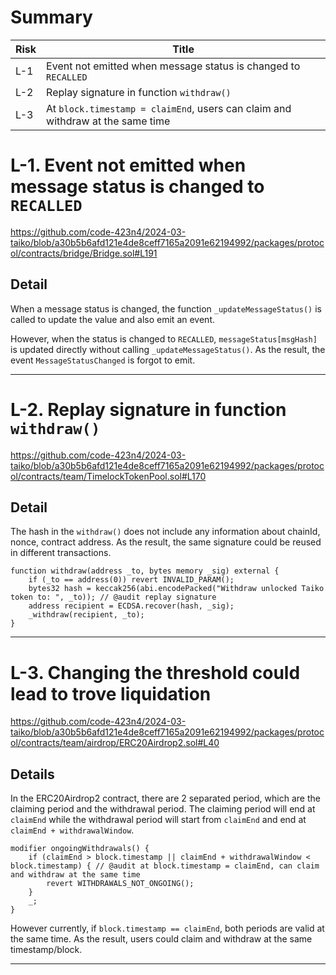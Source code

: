 # Summary

| Risk | Title |
| --- | --- |
| L-1 | Event not emitted when message status is changed to `RECALLED` | 
| L-2 | Replay signature in function `withdraw()` |
| L-3 | At `block.timestamp = claimEnd`, users can claim and withdraw at the same time |


# L-1. Event not emitted when message status is changed to `RECALLED`

https://github.com/code-423n4/2024-03-taiko/blob/a30b5b6afd121e4de8ceff7165a2091e62194992/packages/protocol/contracts/bridge/Bridge.sol#L191

## Detail
When a message status is changed, the function `_updateMessageStatus()` is called to update the value and also emit an event. 

However, when the status is changed to `RECALLED`, `messageStatus[msgHash]` is updated directly without calling `_updateMessageStatus()`. As the result, the event `MessageStatusChanged` is forgot to emit.

---

# L-2. Replay signature in function `withdraw()`

https://github.com/code-423n4/2024-03-taiko/blob/a30b5b6afd121e4de8ceff7165a2091e62194992/packages/protocol/contracts/team/TimelockTokenPool.sol#L170

## Detail
The hash in the `withdraw()` does not include any information about chainId, nonce, contract address. As the result, the same signature could be reused in different transactions.
```solidity
function withdraw(address _to, bytes memory _sig) external {
    if (_to == address(0)) revert INVALID_PARAM();
    bytes32 hash = keccak256(abi.encodePacked("Withdraw unlocked Taiko token to: ", _to)); // @audit replay signature
    address recipient = ECDSA.recover(hash, _sig);
    _withdraw(recipient, _to);
}
```

---

# L-3. Changing the threshold could lead to trove liquidation

https://github.com/code-423n4/2024-03-taiko/blob/a30b5b6afd121e4de8ceff7165a2091e62194992/packages/protocol/contracts/team/airdrop/ERC20Airdrop2.sol#L40

## Details
In the ERC20Airdrop2 contract, there are 2 separated period, which are the claiming period and the withdrawal period. The claiming period will end at `claimEnd` while the withdrawal period will start from `claimEnd` and end at `claimEnd + withdrawalWindow`. 
```solidity
modifier ongoingWithdrawals() {
    if (claimEnd > block.timestamp || claimEnd + withdrawalWindow < block.timestamp) { // @audit at block.timestamp = claimEnd, can claim and withdraw at the same time
        revert WITHDRAWALS_NOT_ONGOING();
    }
    _;
}
```

However currently, if `block.timestamp == claimEnd`, both periods are valid at the same time. As the result, users could claim and withdraw at the same timestamp/block.

---
